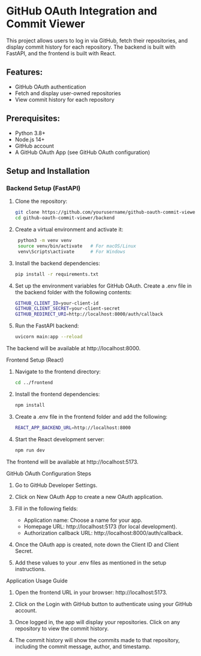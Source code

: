 # GitHub OAuth Integration and Commit Viewer

This project allows users to log in via GitHub, fetch their repositories, and display commit history for each repository. The backend is built with FastAPI, and the frontend is built with React.

## Features:
- GitHub OAuth authentication
- Fetch and display user-owned repositories
- View commit history for each repository

## Prerequisites:
- Python 3.8+
- Node.js 14+
- GitHub account
- A GitHub OAuth App (see GitHub OAuth configuration)

## Setup and Installation

### Backend Setup (FastAPI)

1. Clone the repository:
   ```bash
   git clone https://github.com/yourusername/github-oauth-commit-viewer.git
   cd github-oauth-commit-viewer/backend


2. Create a virtual environment and activate it:

   ```bash
    python3 -m venv venv
    source venv/bin/activate   # For macOS/Linux
    venv\Scripts\activate      # For Windows

3. Install the backend dependencies:

   ```bash
   pip install -r requirements.txt

4. Set up the environment variables for GitHub OAuth. Create a .env file in the backend folder with the following contents:
   
   ```bash
   GITHUB_CLIENT_ID=your-client-id
   GITHUB_CLIENT_SECRET=your-client-secret
   GITHUB_REDIRECT_URI=http://localhost:8000/auth/callback

5. Run the FastAPI backend:
   
   ```bash
   uvicorn main:app --reload


The backend will be available at http://localhost:8000.

Frontend Setup (React)

1. Navigate to the frontend directory:

   ```bash
   cd ../frontend

2. Install the frontend dependencies:

   ```bash
   npm install

3. Create a .env file in the frontend folder and add the following:
   ```bash
   REACT_APP_BACKEND_URL=http://localhost:8000

4. Start the React development server:

   ```bash
   npm run dev

The frontend will be available at http://localhost:5173.

GitHub OAuth Configuration Steps

1. Go to GitHub Developer Settings.

2. Click on New OAuth App to create a new OAuth application.

3. Fill in the following fields:

    * Application name: Choose a name for your app.
    * Homepage URL: http://localhost:5173 (for local development).
    * Authorization callback URL: http://localhost:8000/auth/callback.

4. Once the OAuth app is created, note down the Client ID and Client Secret.

5. Add these values to your .env files as mentioned in the setup instructions.

Application Usage Guide
1. Open the frontend URL in your browser: http://localhost:5173.

2. Click on the Login with GitHub button to authenticate using your GitHub account.

3. Once logged in, the app will display your repositories. Click on any repository to view the commit history.

4. The commit history will show the commits made to that repository, including the commit message, author, and timestamp.